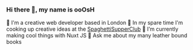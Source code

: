 ### Hi there 👋, my name is ooOsH

👋 I'm a creative web developer based in London 
🍝 In my spare time I'm cooking up creative ideas at the [SpaghettiSupperClub](https://spaghettisupper.club)
🌱 I’m currently making cool things with Nuxt JS
💬 Ask me about my many leather bound books
